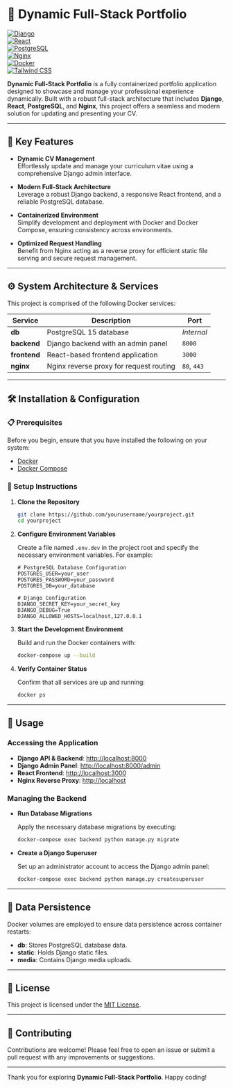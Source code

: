 # 🚀 Dynamic Full-Stack Portfolio

[![Django](https://img.shields.io/badge/django-5.1.5-green.svg?style=for-the-badge&logo=django&logoColor=white)](https://www.djangoproject.com/)  
[![React](https://img.shields.io/badge/react-18.0.0-blue.svg?style=for-the-badge&logo=react&logoColor=white)](https://reactjs.org/)  
[![PostgreSQL](https://img.shields.io/badge/postgresql-15-blue.svg?style=for-the-badge&logo=postgresql&logoColor=white)](https://www.postgresql.org/)  
[![Nginx](https://img.shields.io/badge/nginx-1.21.3-brightgreen.svg?style=for-the-badge&logo=nginx&logoColor=white)](https://www.nginx.com/)  
[![Docker](https://img.shields.io/badge/docker-20.10.8-blue.svg?style=for-the-badge&logo=docker&logoColor=white)](https://www.docker.com/)  
[![Tailwind CSS](https://img.shields.io/badge/tailwindcss-3.0.0-blue.svg?style=for-the-badge&logo=tailwind-css&logoColor=white)](https://tailwindcss.com/)

**Dynamic Full-Stack Portfolio** is a fully containerized portfolio application designed to showcase and manage your professional experience dynamically. Built with a robust full-stack architecture that includes **Django**, **React**, **PostgreSQL**, and **Nginx**, this project offers a seamless and modern solution for updating and presenting your CV.

---

## 📌 Key Features

- **Dynamic CV Management**  
  Effortlessly update and manage your curriculum vitae using a comprehensive Django admin interface.

- **Modern Full-Stack Architecture**  
  Leverage a robust Django backend, a responsive React frontend, and a reliable PostgreSQL database.

- **Containerized Environment**  
  Simplify development and deployment with Docker and Docker Compose, ensuring consistency across environments.

- **Optimized Request Handling**  
  Benefit from Nginx acting as a reverse proxy for efficient static file serving and secure request management.

---

## ⚙️ System Architecture & Services

This project is comprised of the following Docker services:

| **Service**  | **Description**                                  | **Port**     |
|--------------|--------------------------------------------------|--------------|
| **db**       | PostgreSQL 15 database                           | *Internal*   |
| **backend**  | Django backend with an admin panel               | `8000`       |
| **frontend** | React-based frontend application                 | `3000`       |
| **nginx**    | Nginx reverse proxy for request routing          | `80`, `443`  |

---

## 🛠️ Installation & Configuration

### 📋 Prerequisites

Before you begin, ensure that you have installed the following on your system:

- [Docker](https://docs.docker.com/get-docker/)
- [Docker Compose](https://docs.docker.com/compose/install/)

### 🔧 Setup Instructions

1. **Clone the Repository**

   ```bash
   git clone https://github.com/yourusername/yourproject.git
   cd yourproject
   ```

2. **Configure Environment Variables**

   Create a file named `.env.dev` in the project root and specify the necessary environment variables. For example:

   ```env
   # PostgreSQL Database Configuration
   POSTGRES_USER=your_user
   POSTGRES_PASSWORD=your_password
   POSTGRES_DB=your_database

   # Django Configuration
   DJANGO_SECRET_KEY=your_secret_key
   DJANGO_DEBUG=True
   DJANGO_ALLOWED_HOSTS=localhost,127.0.0.1
   ```

3. **Start the Development Environment**

   Build and run the Docker containers with:

   ```bash
   docker-compose up --build
   ```

4. **Verify Container Status**

   Confirm that all services are up and running:

   ```bash
   docker ps
   ```

---

## 🚀 Usage

### Accessing the Application

- **Django API & Backend**: [http://localhost:8000](http://localhost:8000)
- **Django Admin Panel**: [http://localhost:8000/admin](http://localhost:8000/admin)
- **React Frontend**: [http://localhost:3000](http://localhost:3000)
- **Nginx Reverse Proxy**: [http://localhost](http://localhost)

### Managing the Backend

- **Run Database Migrations**

  Apply the necessary database migrations by executing:

  ```bash
  docker-compose exec backend python manage.py migrate
  ```

- **Create a Django Superuser**

  Set up an administrator account to access the Django admin panel:

  ```bash
  docker-compose exec backend python manage.py createsuperuser
  ```

---

## 💾 Data Persistence

Docker volumes are employed to ensure data persistence across container restarts:

- **db**: Stores PostgreSQL database data.
- **static**: Holds Django static files.
- **media**: Contains Django media uploads.

---

## 📝 License

This project is licensed under the [MIT License](LICENSE).

---

## 🤝 Contributing

Contributions are welcome! Please feel free to open an issue or submit a pull request with any improvements or suggestions.

---

Thank you for exploring **Dynamic Full-Stack Portfolio**. Happy coding!
